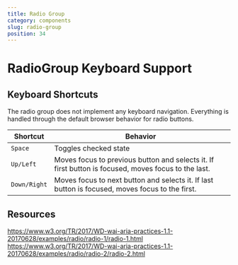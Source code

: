 ```yaml
---
title: Radio Group
category: components
slug: radio-group
position: 34
---
```

# RadioGroup Keyboard Support

## Keyboard Shortcuts

The radio group does not implement any keyboard navigation. Everything is handled through the default browser behavior for radio buttons.

| Shortcut | Behavior |
|----------|----------|
| `Space` | Toggles checked state |
| `Up/Left` | Moves focus to previous button and selects it. If first button is focused, moves focus to the last. |
| `Down/Right` | Moves focus to next button and selects it. If last button is focused, moves focus to the first. |

## Resources

https://www.w3.org/TR/2017/WD-wai-aria-practices-1.1-20170628/examples/radio/radio-1/radio-1.html
https://www.w3.org/TR/2017/WD-wai-aria-practices-1.1-20170628/examples/radio/radio-2/radio-2.html
